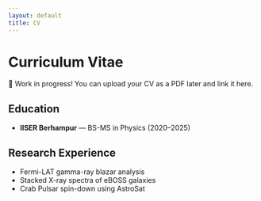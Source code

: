```yaml
---
layout: default
title: CV
---
```


# Curriculum Vitae

🚧 Work in progress! You can upload your CV as a PDF later and link it here.

## Education
- **IISER Berhampur** — BS-MS in Physics (2020–2025)

## Research Experience
- Fermi-LAT gamma-ray blazar analysis
- Stacked X-ray spectra of eBOSS galaxies
- Crab Pulsar spin-down using AstroSat
